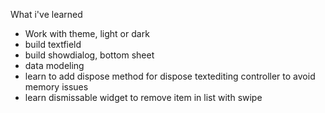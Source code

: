 What i've learned

- Work with theme, light or dark
- build textfield
- build showdialog, bottom sheet
- data modeling
- learn to add dispose method for dispose textediting controller to avoid memory issues
- learn dismissable widget to remove item in list with swipe
